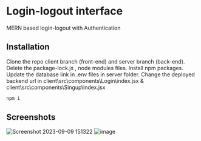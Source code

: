 # Login-logout interface

MERN based login-logout with Authentication

## Installation

Clone the repo client branch (front-end) and server branch (back-end).
Delete the package-lock.js , node modules files.
Install npm packages.
Update the database link in .env files in server folder.
Change the deployed backend url in client\src\components\Login\index.jsx & client\src\components\Singup\index.jsx 

```bash
npm i
```



## Screenshots

![Screenshot 2023-09-09 151322](https://github.com/ArnabDey1543/login-logout/assets/81821430/15f4c267-ebe6-419c-bb67-a788ef1fafd6)
![image](https://github.com/ArnabDey1543/login-logout/assets/81821430/654b74dc-64c0-4b05-b3fe-2e63135d6ca3)
